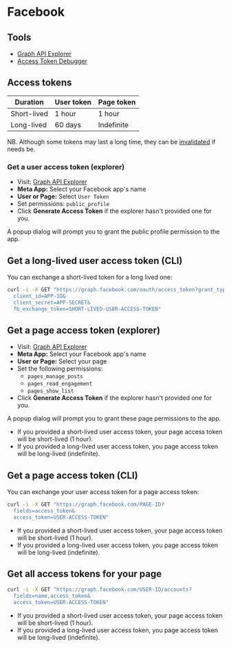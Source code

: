# Facebook

## Tools

* [Graph API Explorer](https://developers.facebook.com/tools/explorer?method=GET&path=me%3Ffields%3Did%2Cname&version=v17.0)
* [Access Token Debugger](https://developers.facebook.com/tools/debug/accesstoken/)

## Access tokens

| Duration | User token | Page token |
|-|-|-|
| Short-lived | 1 hour | 1 hour |
| Long-lived | 60 days | Indefinite |

NB. Although some tokens may last a long time, they can be [invalidated](https://developers.facebook.com/docs/pages/access-tokens#invalidate-a-token) if needs be.

### Get a user access token (explorer)

* Visit: [Graph API Explorer](https://developers.facebook.com/tools/explorer?method=GET&path=me%3Ffields%3Did%2Cname&version=v17.0)
* **Meta App:** Select your Facebook app's name
* **User or Page:** Select `User Token`
* Set permissions: `public_profile`
* Click **Generate Access Token** if the explorer hasn't provided one for you.

A popup dialog will prompt you to grant the public profile permission to the app.

## Get a long-lived user access token (CLI)

You can exchange a short-lived token for a long lived one:

```bash
curl -i -X GET "https://graph.facebook.com/oauth/access_token?grant_type=fb_exchange_token&
  client_id=APP-ID&
  client_secret=APP-SECRET&
  fb_exchange_token=SHORT-LIVED-USER-ACCESS-TOKEN"
```

## Get a page access token (explorer)

* Visit: [Graph API Explorer](https://developers.facebook.com/tools/explorer?method=GET&path=me%3Ffields%3Did%2Cname&version=v17.0)
* **Meta App:** Select your Facebook app's name
* **User or Page:** Select your page
* Set the following permissions:
  * `pages_manage_posts`
  * `pages_read_engagement`
  * `pages_show_list`
* Click **Generate Access Token** if the explorer hasn't provided one for you.

A popup dialog will prompt you to grant these page permissions to the app.

* If you provided a short-lived user access token, your page access token will be short-lived (1 hour).
* If you provided a long-lived user access token, you page access token will be long-lived (indefinite).

## Get a page access token (CLI)

You can exchange your user access token for a page access token:

```bash
curl -i -X GET "https://graph.facebook.com/PAGE-ID?
  fields=access_token&
  access_token=USER-ACCESS-TOKEN"
```

* If you provided a short-lived user access token, your page access token will be short-lived (1 hour).
* If you provided a long-lived user access token, you page access token will be long-lived (indefinite).

## Get all access tokens for your page

```bash
curl -i -X GET "https://graph.facebook.com/USER-ID/accounts?
  fields=name,access_token&
  access_token=USER-ACCESS-TOKEN"
```

* If you provided a short-lived user access token, your page access token will be short-lived (1 hour).
* If you provided a long-lived user access token, you page access token will be long-lived (indefinite).
